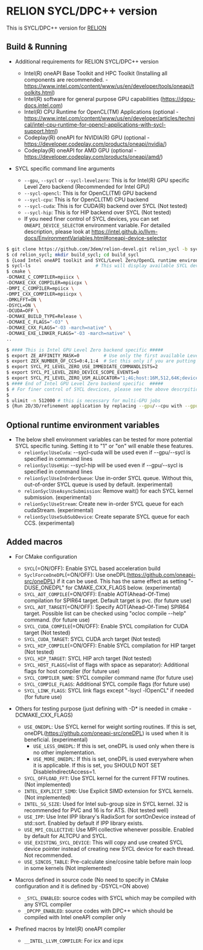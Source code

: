 # RELION SYCL/DPC++ version

This is SYCL/DPC++ version for [RELION](https://github.com/3dem/relion)

## Build & Running

+ Additional requirements for RELION SYCL/DPC++ version
	+ Intel(R) oneAPI Base Toolkit and HPC Toolkit (Installing all components are recommended. - https://www.intel.com/content/www/us/en/developer/tools/oneapi/toolkits.html)
	+ Intel(R) software for general purpose GPU capabilities (https://dgpu-docs.intel.com)
	+ Intel(R) CPU Runtime for OpenCL(TM) Applications (optional - https://www.intel.com/content/www/us/en/developer/articles/technical/intel-cpu-runtime-for-opencl-applications-with-sycl-support.html)
	+ Codeplay(R) oneAPI for NVIDIA(R) GPU (optional - https://developer.codeplay.com/products/oneapi/nvidia/)
	+ Codeplay(R) oneAPI for AMD GPU (optional - https://developer.codeplay.com/products/oneapi/amd/)

+ SYCL specific command line arguments
	+ `--gpu`, `--sycl` or `--sycl-levelzero`: This is for Intel(R) GPU specific Level Zero backend (Recommended for Intel GPU)
	+ `--sycl-opencl`: This is for OpenCL(TM) GPU backend
	+ `--sycl-cpu`: This is for OpenCL(TM) CPU backend
	+ `--sycl-cuda`: This is for CUDA(R) backend over SYCL (Not tested)
	+ `--sycl-hip`: This is for HIP backend over SYCL (Not tested)
	+ If you need finer control of SYCL devices, you can set `ONEAPI_DEVICE_SELECTOR` environment variable. For detailed description, please look at https://intel.github.io/llvm-docs/EnvironmentVariables.html#oneapi-device-selector


```bash
$ git clone https://github.com/3dem/relion-devel.git relion_sycl -b sycl-merge
$ cd relion_sycl; mkdir build_sycl; cd build_sycl
$ {Load Intel oneAPI toolkit and SYCL/Level Zero/OpenCL runtime environment}
$ sycl-ls                        # This will display available SYCL devices
$ cmake \
-DCMAKE_C_COMPILER=mpiicx \
-DCMAKE_CXX_COMPILER=mpiicpx \
-DMPI_C_COMPILER=mpiicx \
-DMPI_CXX_COMPILER=mpiicpx \
-DMKLFFT=ON \
-DSYCL=ON \
-DCUDA=OFF \
-DCMAKE_BUILD_TYPE=Release \
-DCMAKE_C_FLAGS="-O3" \
-DCMAKE_CXX_FLAGS="-O3 -march=native" \
-DCMAKE_EXE_LINKER_FLAGS="-O3 -march=native" \
..

$ #### This is Intel GPU Level Zero backend specific #####
$ export ZE_AFFINITY_MASK=0         # Use only the first available Level Zero device. This can be replaced by --gpu 0 syntax.
$ export ZEX_NUMBER_OF_CCS=0:4,1:4  # Set this only if you are putting more than one MPI ranks per GPU. 0:4 means 4 MPI ranks running on card 0
$ export SYCL_PI_LEVEL_ZERO_USE_IMMEDIATE_COMMANDLISTS=2
$ export SYCL_PI_LEVEL_ZERO_DEVICE_SCOPE_EVENTS=0
$ export SYCL_PI_LEVEL_ZERO_USM_ALLOCATOR="1;4G;host:16M,512,64K;device:16M,1024,64K;shared:0,0,64K"
$ #### End of Intel GPU Level Zero backend specific  #####
$ # For finer control of SYCL devcices, please see the above descrpition on ONEAPI_DEVICE_SELECTOR
$ 
$ ulimit -n 512000 # this is necessary for multi-GPU jobs
$ {Run 2D/3D/refinement application by replacing --gpu/--cpu with --gpu/--sycl/--sycl-opencl/--sycl-cpu/--sycl-cuda/--sycl-hip}
```

## Optional runtime environment variables

+ The below shell environment variables can be tested for more potential SYCL specific tuning. Setting it to "1" or "on" will enable these features.
	+ `relionSyclUseCuda`: --sycl-cuda will be used even if --gpu/--sycl is specified in command lines
	+ `relionSyclUseHip`: --sycl-hip will be used even if --gpu/--sycl is specified in command lines
	+ `relionSyclUseInOrderQueue`: Use in-order SYCL queue. Without this, out-of-order SYCL queue is used by default. (experimental)
	+ `relionSyclUseAsyncSubmission`: Remove wait() for each SYCL kernel submission. (experimental)
	+ `relionSyclUseStream`: Create new in-order SYCL queue for each cudaStream. (experimental)
	+ `relionSyclUseSubSubDevice`: Create separate SYCL queue for each CCS. (experimental)


## Added macros

+ For CMake configuration
	+ `SYCL`(=ON/OFF): Enable SYCL based acceleration build
	+ `SyclForceOneDPL`(=ON/OFF): Use oneDPL(https://github.com/oneapi-src/oneDPL) if it can be used. This has the same effect as setting "-DUSE_ONEDPL" for CMAKE_CXX_FLAGS below. (experimental)
	+ `SYCL_AOT_COMPILE`(=ON/OFF): Enable AOT(Ahead-Of-Time) compilation for SPIR64 target. Default target is pvc. (for future use)
	+ `SYCL_AOT_TARGET`(=ON/OFF): Specify AOT(Ahead-Of-Time) SPIR64 target. Possible list can be checked using "ocloc compile --help" command. (for future use)
	+ `SYCL_CUDA_COMPILE`(=ON/OFF): Enable SYCL compilation for CUDA target (Not tested)
	+ `SYCL_CUDA_TARGET`: SYCL CUDA arch target (Not tested)
	+ `SYCL_HIP_COMPILE`(=ON/OFF): Enable SYCL compilation for HIP target (Not tested)
	+ `SYCL_HIP_TARGET`: SYCL HIP arch target (Not tested)
	+ `SYCL_HOST_FLAGS`(=list of flags with space as separator): Additional flags for host compiler (for future use)
	+ `SYCL_COMPILER_NAME`: SYCL compiler command name (for future use)
	+ `SYCL_COMPILE_FLAGS`: Additional SYCL compile flags (for future use)
	+ `SYCL_LINK_FLAGS`: SYCL link flags except "-lsycl -lOpenCL" if needed (for future use)

+ Others for testing purpose (just defining with -D* is needed in cmake -DCMAKE_CXX_FLAGS)
	+ `USE_ONEDPL`: Use SYCL kernel for weight sorting routines. If this is set, oneDPL(https://github.com/oneapi-src/oneDPL) is used when it is beneficial. (experimental)
		+ `USE_LESS_ONEDPL`: If this is set, oneDPL is used only when there is no other implementation.
		+ `USE_MORE_ONEDPL`: If this is set, oneDPL is used everywhere when it is applicable. If this is set, you SHOULD NOT SET DisableIndirectAccess=1.
	+ `SYCL_OFFLOAD_FFT`: Use SYCL kernel for the current FFTW routines. (Not implemented)
	+ `INTEL_EXPLICIT_SIMD`: Use Explicit SIMD extension for SYCL kernels. (Not implemented)
	+ `INTEL_SG_SIZE`: Used for Intel sub-group size in SYCL kernel. 32 is recommended for PVC and 16 is for ATS. (Not tested well)
	+ `USE_IPP`: Use Intel IPP library's RadixSort for sortOnDevice instead of std::sort. Enabled by default if IPP library exists.
	+ `USE_MPI_COLLECTIVE`: Use MPI collective whenever possible. Enabled by default for ALTCPU and SYCL.
	+ `USE_EXISTING_SYCL_DEVICE`: This will copy and use created SYCL device pointer instead of creating new SYCL device for each thread. Not recommended.
	+ `USE_SINCOS_TABLE`: Pre-calculate sine/cosine table before main loop in some kernels (Not implemented)

+ Macros defined in source code (No need to specify in CMake configuration and it is defined by -DSYCL=ON above)
	+ `_SYCL_ENABLED`: source codes with SYCL which may be compiled with any SYCL compiler
	+ `_DPCPP_ENABLED`: source codes with DPC++ which should be compiled with Intel oneAPI compiler only

+ Prefined macros by Intel(R) oneAPI compiler
	+ `__INTEL_LLVM_COMPILER`: For icx and icpx

